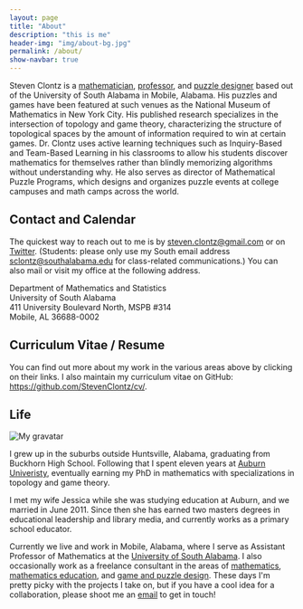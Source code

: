 ```yaml
---
layout: page
title: "About"
description: "this is me"
header-img: "img/about-bg.jpg"
permalink: /about/
show-navbar: true
---
```


Steven Clontz is a [mathematician](/math/), [professor](/teaching), and
[puzzle designer](/puzzles/) based out of the University of South Alabama
in Mobile, Alabama. His puzzles and games have been featured at such venues as
the National Museum of Mathematics in New York City. His published research
specializes in the intersection of topology and game theory, characterizing the
structure of topological spaces by the amount of information required to win at
certain games. Dr. Clontz uses active learning techniques such as Inquiry-Based
and Team-Based Learning in his classrooms to allow his students discover
mathematics for themselves rather than blindly memorizing algorithms without
understanding why. He also serves as director of Mathematical Puzzle Programs,
which designs and organizes puzzle events at college campuses and math camps
across the world.

## Contact and Calendar

The quickest way to reach out to me is by
<steven.clontz@gmail.com> or on
[Twitter](http://twitter.com/StevenXClontz). (Students:
please only use my South email address <sclontz@southalabama.edu>
for class-related communications.) You can also mail or visit
my office at the following address.

Department of Mathematics and Statistics  
University of South Alabama  
411 University Boulevard North, MSPB #314  
Mobile, AL 36688-0002

## Curriculum Vitae / Resume

You can find out more about my work in the various areas
above by clicking on their links. I also maintain my
curriculum vitae on GitHub:
<https://github.com/StevenClontz/cv/>.

## Life

![My gravatar](http://www.gravatar.com/avatar/2f9ecf8e56d48c8fd7adff7a8b5400bb?size=400)

I grew up in the suburbs outside Huntsville, Alabama, graduating from
Buckhorn High School. Following that I
spent eleven years at [Auburn Univeristy](http://www.auburn.edu),
eventually earning my PhD in mathematics
with specializations in topology and game theory.

I met my wife Jessica while she was studying education at Auburn, and
we married in June 2011. Since then she has earned two
masters degrees in educational leadership and library media, and currently
works as a primary school educator.

Currently we live and work in Mobile, Alabama, where
I serve as Assistant Professor of Mathematics at the
[University of South Alabama](http://southalabama.edu).
I also occasionally work as a freelance consultant in the areas of
[mathematics](/math/), [mathematics education](/teaching/),
and [game and puzzle design](/puzzles/). These days I'm pretty picky with
the projects I take on, but if you have a cool idea for a collaboration,
please shoot me an
[email](mailto:steven.clontz@gmail.com) to get in touch!
